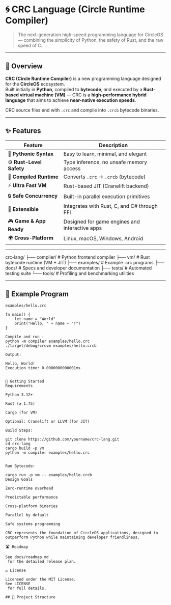 # 🌀 CRC Language (Circle Runtime Compiler)

> The next-generation high-speed programming language for CircleOS — combining the simplicity of Python, the safety of Rust, and the raw speed of C.

---

## 🚀 Overview

**CRC (Circle Runtime Compiler)** is a new programming language designed for the **CircleOS** ecosystem.  
Built initially in **Python**, compiled to **bytecode**, and executed by a **Rust-based virtual machine (VM)** — CRC is a **high-performance hybrid language** that aims to achieve **near-native execution speeds**.

CRC source files end with `.crc` and compile into `.crcb` bytecode binaries.

---

## ✨ Features

| Feature | Description |
|----------|-------------|
| 🧠 **Pythonic Syntax** | Easy to learn, minimal, and elegant |
| ⚙️ **Rust-Level Safety** | Type inference, no unsafe memory access |
| 🧩 **Compiled Runtime** | Converts `.crc` → `.crcb` (bytecode) |
| ⚡ **Ultra Fast VM** | Rust-based JIT (Cranelift backend) |
| 🔒 **Safe Concurrency** | Built-in parallel execution primitives |
| 🧱 **Extensible** | Integrates with Rust, C, and C# through FFI |
| 🎮 **Game & App Ready** | Designed for game engines and interactive apps |
| 🌍 **Cross-Platform** | Linux, macOS, Windows, Android |

---
crc-lang/
├── compiler/ # Python frontend compiler
├── vm/ # Rust bytecode runtime (VM + JIT)
├── examples/ # Example .crc programs
├── docs/ # Specs and developer documentation
├── tests/ # Automated testing suite
└── tools/ # Profiling and benchmarking utilities


---

## 🧱 Example Program

`examples/hello.crc`
```crc
fn main() {
    let name = "World"
    print("Hello, " + name + "!")
}

Compile and run :
python -m compiler examples/hello.crc
./target/debug/crcvm examples/hello.crcb

Output:

Hello, World!
Execution time: 0.0000000000001ms


🧰 Getting Started
Requirements

Python 3.12+

Rust (≥ 1.75)

Cargo (for VM)

Optional: Cranelift or LLVM (for JIT)

Build Steps:

git clone https://github.com/yourname/crc-lang.git
cd crc-lang
cargo build -p vm
python -m compiler examples/hello.crc


Run Bytecode:

cargo run -p vm -- examples/hello.crcb
Design Goals

Zero-runtime overhead

Predictable performance

Cross-platform binaries

Parallel by default

Safe systems programming

CRC represents the foundation of CircleOS applications, designed to outperform Python while maintaining developer friendliness.

🛣️ Roadmap

See docs/roadmap.md
 for the detailed release plan.

⚖️ License

Licensed under the MIT License.
See LICENSE
 for full details.

## 📁 Project Structure

